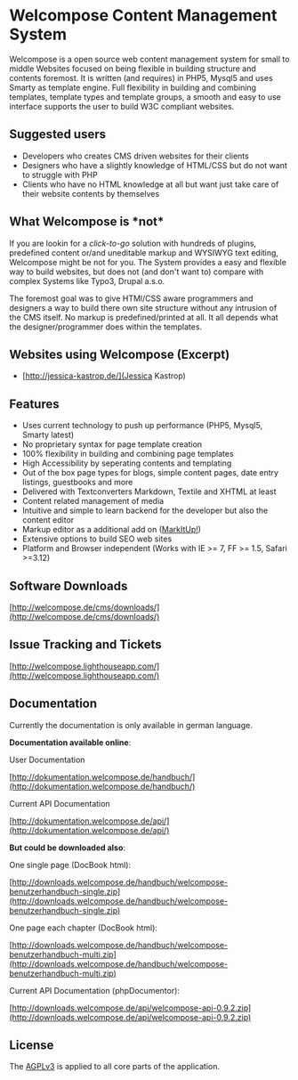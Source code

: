 # Welcompose Content Management System #

Welcompose is a open source web content management system for small to middle Websites focused on being flexible in building structure and contents foremost. It is written (and requires) in PHP5, Mysql5 and uses Smarty as template engine. Full flexibility in building and combining templates, template types and template groups, a smooth and easy to use interface supports the user to build W3C compliant websites. 


## Suggested users ##

* Developers who creates CMS driven websites for their clients
* Designers who have a slightly knowledge of HTML/CSS but do not want to struggle with PHP
* Clients who have no HTML knowledge at all but want just take care of their website contents by themselves


## What Welcompose is \*not* ##

If you are lookin for a *click-to-go* solution with hundreds of plugins, predefined content or/and uneditable markup and WYSIWYG text editing, Welcompose might be not for you. The System provides a easy and flexible way to build websites, but does not (and don't want to) compare with complex Systems like Typo3, Drupal a.s.o.

The foremost goal was to give HTMl/CSS aware programmers and designers a way to build there own site structure without any intrusion of the CMS itself. No markup is predefined/printed at all. It all depends what the designer/programmer does within the templates.  


## Websites using Welcompose (Excerpt) ##

* [http://jessica-kastrop.de/](Jessica Kastrop)


## Features ##

* Uses current technology to push up performance (PHP5, Mysql5, Smarty latest)
* No proprietary syntax for page template creation
* 100% flexibility in building and combining page templates
* High Accessibility by seperating contents and templating
* Out of the box page types for blogs, simple content pages, date entry listings, guestbooks and more
* Delivered with Textconverters Markdown, Textile and XHTML at least
* Content related management of media
* Intuitive and simple to learn backend for the developer but also the content editor
* Markup editor as a additional add on ([MarkItUp!](http://markitup.jaysalvat.com/home/))
* Extensive options to build SEO web sites
* Platform and Browser independent (Works with IE >= 7, FF >= 1.5, Safari >=3.12)



## Software Downloads ##

[http://welcompose.de/cms/downloads/](http://welcompose.de/cms/downloads/)



## Issue Tracking and Tickets ##

[http://welcompose.lighthouseapp.com/](http://welcompose.lighthouseapp.com/)



## Documentation ##

Currently the documentation is only available in german language.

**Documentation available online**:

User Documentation

[http://dokumentation.welcompose.de/handbuch/](http://dokumentation.welcompose.de/handbuch/)

Current API Documentation

[http://dokumentation.welcompose.de/api/](http://dokumentation.welcompose.de/api/)


**But could be downloaded also**:

One single page (DocBook html):

[http://downloads.welcompose.de/handbuch/welcompose-benutzerhandbuch-single.zip](http://downloads.welcompose.de/handbuch/welcompose-benutzerhandbuch-single.zip)

One page each chapter (DocBook html):

[http://downloads.welcompose.de/handbuch/welcompose-benutzerhandbuch-multi.zip](http://downloads.welcompose.de/handbuch/welcompose-benutzerhandbuch-multi.zip)

Current API Documentation (phpDocumentor):

[http://downloads.welcompose.de/api/welcompose-api-0.9.2.zip](http://downloads.welcompose.de/api/welcompose-api-0.9.2.zip)



## License ##

The [AGPLv3](http://www.opensource.org/licenses/agpl-v3.html) is applied to all core parts of the application.
